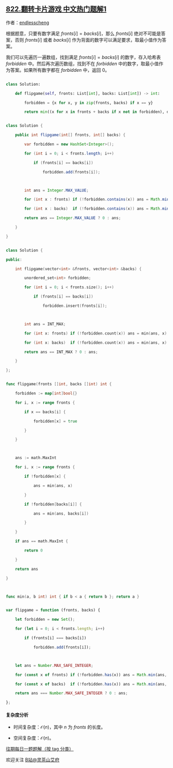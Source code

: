 ## [822.翻转卡片游戏 中文热门题解1](https://leetcode.cn/problems/card-flipping-game/solutions/100000/yue-du-li-jie-ti-pythonjavacgojs-by-endl-ze7f)

作者：[endlesscheng](https://leetcode.cn/u/endlesscheng)

根据题意，只要有数字满足 $\textit{fronts}[i]=\textit{backs}[i]$，那么 $\textit{fronts}[i]$ 绝对不可能是答案，否则 $\textit{fronts}[i]$ 或者 $\textit{backs}[i]$ 作为背面的数字可以满足要求，取最小值作为答案。

我们可以先遍历一遍数组，找到满足 $\textit{fronts}[i]=\textit{backs}[i]$ 的数字，存入哈希表 $\textit{forbidden}$ 中。然后再次遍历数组，找到不在 $\textit{forbidden}$ 中的数字，取最小值作为答案。如果所有数字都在 $\textit{forbidden}$ 中，返回 $0$。

```py [sol-Python3]
class Solution:
    def flipgame(self, fronts: List[int], backs: List[int]) -> int:
        forbidden = {x for x, y in zip(fronts, backs) if x == y}
        return min((x for x in fronts + backs if x not in forbidden), default=0)
```

```java [sol-Java]
class Solution {
    public int flipgame(int[] fronts, int[] backs) {
        var forbidden = new HashSet<Integer>();
        for (int i = 0; i < fronts.length; i++)
            if (fronts[i] == backs[i])
                forbidden.add(fronts[i]);

        int ans = Integer.MAX_VALUE;
        for (int x : fronts) if (!forbidden.contains(x)) ans = Math.min(ans, x);
        for (int x : backs)  if (!forbidden.contains(x)) ans = Math.min(ans, x);
        return ans == Integer.MAX_VALUE ? 0 : ans;
    }
}
```

```cpp [sol-C++]
class Solution {
public:
    int flipgame(vector<int> &fronts, vector<int> &backs) {
        unordered_set<int> forbidden;
        for (int i = 0; i < fronts.size(); i++)
            if (fronts[i] == backs[i])
                forbidden.insert(fronts[i]);

        int ans = INT_MAX;
        for (int x: fronts) if (!forbidden.count(x)) ans = min(ans, x);
        for (int x: backs)  if (!forbidden.count(x)) ans = min(ans, x);
        return ans == INT_MAX ? 0 : ans;
    }
};
```

```go [sol-Go]
func flipgame(fronts []int, backs []int) int {
    forbidden := map[int]bool{}
    for i, x := range fronts {
        if x == backs[i] {
            forbidden[x] = true
        }
    }

    ans := math.MaxInt
    for i, x := range fronts {
        if !forbidden[x] {
            ans = min(ans, x)
        }
        if !forbidden[backs[i]] {
            ans = min(ans, backs[i])
        }
    }
    if ans == math.MaxInt {
        return 0
    }
    return ans
}

func min(a, b int) int { if b < a { return b }; return a }
```

```js [sol-JavaScript]
var flipgame = function (fronts, backs) {
    let forbidden = new Set();
    for (let i = 0; i < fronts.length; i++)
        if (fronts[i] === backs[i])
            forbidden.add(fronts[i]);

    let ans = Number.MAX_SAFE_INTEGER;
    for (const x of fronts) if (!forbidden.has(x)) ans = Math.min(ans, x);
    for (const x of backs)  if (!forbidden.has(x)) ans = Math.min(ans, x);
    return ans === Number.MAX_SAFE_INTEGER ? 0 : ans;
};
```

#### 复杂度分析

- 时间复杂度：$\mathcal{O}(n)$，其中 $n$ 为 $\textit{fronts}$ 的长度。
- 空间复杂度：$\mathcal{O}(n)$。

[往期每日一题题解（按 tag 分类）](https://github.com/EndlessCheng/codeforces-go/blob/master/leetcode/SOLUTIONS.md)

欢迎关注 [B站@灵茶山艾府](https://space.bilibili.com/206214)
